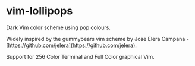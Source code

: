 # vim-lollipops

Dark Vim color scheme using pop colours.

Widely inspired by the gummybears vim scheme by Jose Elera Campana - [https://github.com/jelera](https://github.com/jelera).

Support for 256 Color Terminal and Full Color graphical Vim.
